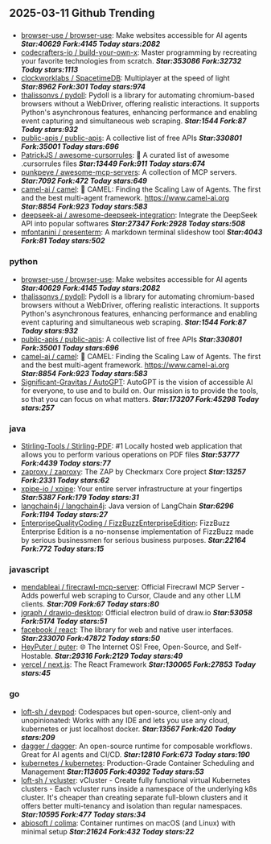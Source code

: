 ## 2025-03-11 Github Trending

### 
* [browser-use / browser-use](https://github.com/browser-use/browser-use): Make websites accessible for AI agents ***Star:40629 Fork:4145 Today stars:2082***
* [codecrafters-io / build-your-own-x](https://github.com/codecrafters-io/build-your-own-x): Master programming by recreating your favorite technologies from scratch. ***Star:353086 Fork:32732 Today stars:1113***
* [clockworklabs / SpacetimeDB](https://github.com/clockworklabs/SpacetimeDB): Multiplayer at the speed of light ***Star:8962 Fork:301 Today stars:974***
* [thalissonvs / pydoll](https://github.com/thalissonvs/pydoll): Pydoll is a library for automating chromium-based browsers without a WebDriver, offering realistic interactions. It supports Python's asynchronous features, enhancing performance and enabling event capturing and simultaneous web scraping. ***Star:1544 Fork:87 Today stars:932***
* [public-apis / public-apis](https://github.com/public-apis/public-apis): A collective list of free APIs ***Star:330801 Fork:35001 Today stars:696***
* [PatrickJS / awesome-cursorrules](https://github.com/PatrickJS/awesome-cursorrules): 📄 A curated list of awesome .cursorrules files ***Star:13449 Fork:911 Today stars:674***
* [punkpeye / awesome-mcp-servers](https://github.com/punkpeye/awesome-mcp-servers): A collection of MCP servers. ***Star:7092 Fork:472 Today stars:649***
* [camel-ai / camel](https://github.com/camel-ai/camel): 🐫 CAMEL: Finding the Scaling Law of Agents. The first and the best multi-agent framework. https://www.camel-ai.org ***Star:8854 Fork:923 Today stars:583***
* [deepseek-ai / awesome-deepseek-integration](https://github.com/deepseek-ai/awesome-deepseek-integration): Integrate the DeepSeek API into popular softwares ***Star:27347 Fork:2928 Today stars:508***
* [mfontanini / presenterm](https://github.com/mfontanini/presenterm): A markdown terminal slideshow tool ***Star:4043 Fork:81 Today stars:502***

### python
* [browser-use / browser-use](https://github.com/browser-use/browser-use): Make websites accessible for AI agents ***Star:40629 Fork:4145 Today stars:2082***
* [thalissonvs / pydoll](https://github.com/thalissonvs/pydoll): Pydoll is a library for automating chromium-based browsers without a WebDriver, offering realistic interactions. It supports Python's asynchronous features, enhancing performance and enabling event capturing and simultaneous web scraping. ***Star:1544 Fork:87 Today stars:932***
* [public-apis / public-apis](https://github.com/public-apis/public-apis): A collective list of free APIs ***Star:330801 Fork:35001 Today stars:696***
* [camel-ai / camel](https://github.com/camel-ai/camel): 🐫 CAMEL: Finding the Scaling Law of Agents. The first and the best multi-agent framework. https://www.camel-ai.org ***Star:8854 Fork:923 Today stars:583***
* [Significant-Gravitas / AutoGPT](https://github.com/Significant-Gravitas/AutoGPT): AutoGPT is the vision of accessible AI for everyone, to use and to build on. Our mission is to provide the tools, so that you can focus on what matters. ***Star:173207 Fork:45298 Today stars:257***

### java
* [Stirling-Tools / Stirling-PDF](https://github.com/Stirling-Tools/Stirling-PDF): #1 Locally hosted web application that allows you to perform various operations on PDF files ***Star:53777 Fork:4439 Today stars:77***
* [zaproxy / zaproxy](https://github.com/zaproxy/zaproxy): The ZAP by Checkmarx Core project ***Star:13257 Fork:2331 Today stars:62***
* [xpipe-io / xpipe](https://github.com/xpipe-io/xpipe): Your entire server infrastructure at your fingertips ***Star:5387 Fork:179 Today stars:31***
* [langchain4j / langchain4j](https://github.com/langchain4j/langchain4j): Java version of LangChain ***Star:6296 Fork:1194 Today stars:27***
* [EnterpriseQualityCoding / FizzBuzzEnterpriseEdition](https://github.com/EnterpriseQualityCoding/FizzBuzzEnterpriseEdition): FizzBuzz Enterprise Edition is a no-nonsense implementation of FizzBuzz made by serious businessmen for serious business purposes. ***Star:22164 Fork:772 Today stars:15***

### javascript
* [mendableai / firecrawl-mcp-server](https://github.com/mendableai/firecrawl-mcp-server): Official Firecrawl MCP Server - Adds powerful web scraping to Cursor, Claude and any other LLM clients. ***Star:709 Fork:67 Today stars:80***
* [jgraph / drawio-desktop](https://github.com/jgraph/drawio-desktop): Official electron build of draw.io ***Star:53058 Fork:5174 Today stars:51***
* [facebook / react](https://github.com/facebook/react): The library for web and native user interfaces. ***Star:233070 Fork:47872 Today stars:50***
* [HeyPuter / puter](https://github.com/HeyPuter/puter): 🌐 The Internet OS! Free, Open-Source, and Self-Hostable. ***Star:29316 Fork:2129 Today stars:49***
* [vercel / next.js](https://github.com/vercel/next.js): The React Framework ***Star:130065 Fork:27853 Today stars:45***

### go
* [loft-sh / devpod](https://github.com/loft-sh/devpod): Codespaces but open-source, client-only and unopinionated: Works with any IDE and lets you use any cloud, kubernetes or just localhost docker. ***Star:13567 Fork:420 Today stars:209***
* [dagger / dagger](https://github.com/dagger/dagger): An open-source runtime for composable workflows. Great for AI agents and CI/CD. ***Star:12810 Fork:673 Today stars:190***
* [kubernetes / kubernetes](https://github.com/kubernetes/kubernetes): Production-Grade Container Scheduling and Management ***Star:113605 Fork:40392 Today stars:53***
* [loft-sh / vcluster](https://github.com/loft-sh/vcluster): vCluster - Create fully functional virtual Kubernetes clusters - Each vcluster runs inside a namespace of the underlying k8s cluster. It's cheaper than creating separate full-blown clusters and it offers better multi-tenancy and isolation than regular namespaces. ***Star:10595 Fork:477 Today stars:34***
* [abiosoft / colima](https://github.com/abiosoft/colima): Container runtimes on macOS (and Linux) with minimal setup ***Star:21624 Fork:432 Today stars:22***
